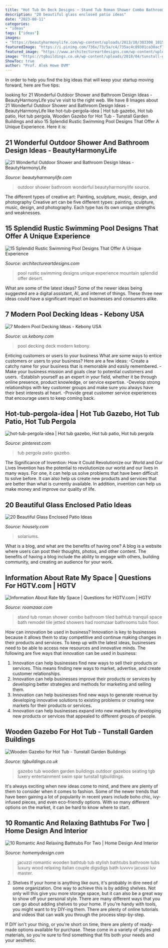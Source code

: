 ```yaml
---
title: "Hot Tub On Deck Designs ~ Stand Tub Roman Shower Combo Bathroom Tiled Bathtub Tranquil Space Bath Remodel Tile Jetted Showers Had Roomzaar Bathrooms Tubs Floor"
description: "20 beautiful glass enclosed patio ideas"
date: "2023-08-11"
categories:
- "ideas"
tags: ["ideas"]
images:
- "https://beautyharmonylife.com/wp-content/uploads/2013/10/303308_10150746246544603_613959602_11546830_246774238_n.jpg"
featuredImage: "https://i.pinimg.com/736x/73/5a/c4/735ac4c89301ca30acf7de5c1b9924f5--hot-tub-pergola-hot-tub-decks.jpg"
featured_image: "https://www.architectureartdesigns.com/wp-content/uploads/2015/02/15-Splendid-Rustic-Swimming-Pool-Designs-That-Offer-A-Unique-Experience-3-630x436.jpg"
image: "https://tgbuildings.co.uk/wp-content/uploads/2018/04/tunstall-garden-buildings-gazebo-8.jpg"
ShowToc: true
author: "Prof. Alek Howe DVM"
---
```



In order to help you find the big ideas that will keep your startup moving forward, here are five tips: 

	

		
looking for 21 Wonderful Outdoor Shower and Bathroom Design Ideas - BeautyHarmonyLife you've visit to the right web. We have 8 Images about 21 Wonderful Outdoor Shower and Bathroom Design Ideas - BeautyHarmonyLife like hot-tub-pergola-idea | Hot tub gazebo, Hot tub patio, Hot tub pergola, Wooden Gazebo for Hot Tub - Tunstall Garden Buildings and also 15 Splendid Rustic Swimming Pool Designs That Offer A Unique Experience. Here it is:
		
    
## 21 Wonderful Outdoor Shower And Bathroom Design Ideas - BeautyHarmonyLife

<img loading=lazy src="https://beautyharmonylife.com/wp-content/uploads/2013/10/303308_10150746246544603_613959602_11546830_246774238_n.jpg" onerror="this.onerror=null;this.src='https://tse2.mm.bing.net/th?id=OIP.Buz4JiDx_MFKXKyhPDbb5gHaJZ&amp;pid=15.1';" alt="21 Wonderful Outdoor Shower and Bathroom Design Ideas - BeautyHarmonyLife">

_Source: beautyharmonylife.com_

>outdoor shower bathroom wonderful beautyharmonylife source. 

	

The different types of creative art: Painting, sculpture, music, design, and photography
Creative art can be five different types: painting, sculpture, music, design, and photography. Each type has its own unique strengths and weaknesses.

    
## 15 Splendid Rustic Swimming Pool Designs That Offer A Unique Experience

<img loading=lazy src="https://www.architectureartdesigns.com/wp-content/uploads/2015/02/15-Splendid-Rustic-Swimming-Pool-Designs-That-Offer-A-Unique-Experience-3-630x436.jpg" onerror="this.onerror=null;this.src='https://tse2.mm.bing.net/th?id=OIP.QWMMuOOP4oR3qe8fDWWeWAHaFI&amp;pid=15.1';" alt="15 Splendid Rustic Swimming Pool Designs That Offer A Unique Experience">

_Source: architectureartdesigns.com_

>pool rustic swimming designs unique experience mountain splendid offer desert. 

	

What are some of the latest ideas?
Some of the newer ideas being suggested are a digital assistant, AI, and internet of things. These three new ideas could have a significant impact on businesses and consumers alike.

    
## 7 Modern Pool Decking Ideas - Kebony USA

<img loading=lazy src="https://us.kebony.com/wp-content/uploads/2020/02/zilker1-scaled.jpg" onerror="this.onerror=null;this.src='https://tse1.mm.bing.net/th?id=OIP.PfB-a3r9ja7EZ9_JPl-BZgHaEK&amp;pid=15.1';" alt="7 Modern Pool Decking Ideas - Kebony USA">

_Source: us.kebony.com_

>pool decking deck modern kebony. 

	

Enticing customers or users to your business
What are some ways to entice customers or users to your business? Here are a few ideas: 
-Create a catchy name for your business that is memorable and easily remembered.
-Make your business mission and goals clear to potential customers and users. 
-Establish yourself as an expert in your field, whether it be through online presence, product knowledge, or service expertise. 
-Develop strong relationships with key customer groups and make sure you always have their best interests at heart. 
-Provide great customer service experiences that encourage users to keep coming back.

    
## Hot-tub-pergola-idea | Hot Tub Gazebo, Hot Tub Patio, Hot Tub Pergola

<img loading=lazy src="https://i.pinimg.com/736x/73/5a/c4/735ac4c89301ca30acf7de5c1b9924f5--hot-tub-pergola-hot-tub-decks.jpg" onerror="this.onerror=null;this.src='https://tse4.mm.bing.net/th?id=OIP.VnZt0HoJzuk8wF5oWZ_wBwHaFu&amp;pid=15.1';" alt="hot-tub-pergola-idea | Hot tub gazebo, Hot tub patio, Hot tub pergola">

_Source: pinterest.com_

>tub pergola patio gazebo. 

	

The Significance of Invention: How it Could Revolutionize our World and Our Lives
Invention has the potential to revolutionize our world and our lives in many ways. For one, it can help us solve problems that have been difficult to solve before. It can also help us create new products and services that are better than what is currently available. In addition, invention can help us make money and improve our quality of life.

    
## 20 Beautiful Glass Enclosed Patio Ideas

<img loading=lazy src="https://housely.com/wp-content/uploads/2016/02/solariums.jpg" onerror="this.onerror=null;this.src='https://tse4.mm.bing.net/th?id=OIP.qrD8abGaPCGJy4REnLNTUgHaEI&amp;pid=15.1';" alt="20 Beautiful Glass Enclosed Patio Ideas">

_Source: housely.com_

>solariums. 

	

What is a blog, and what are the benefits of having one?
A blog is a website where users can post their thoughts, photos, and other content. The benefits of having a blog include the ability to engage with others, building community, and creating an audience for your work.

    
## Information About Rate My Space | Questions For HGTV.com | HGTV

<img loading=lazy src="http://img.sndimg.com/hgtv/image/upload/h_452,w_602,c_limit,q_92/v1/pickle_media1/media/HGTV/090720/Photo_Video_137477134_orig.jpg" onerror="this.onerror=null;this.src='https://tse2.mm.bing.net/th?id=OIP.J5siPXshxFaALCTt_aiTgwHaLD&amp;pid=15.1';" alt="Information About Rate My Space | Questions for HGTV.com | HGTV">

_Source: roomzaar.com_

>stand tub roman shower combo bathroom tiled bathtub tranquil space bath remodel tile jetted showers had roomzaar bathrooms tubs floor. 

	

How can innovation be used in business?
Innovation is key to businesses because it allows them to stay competitive and continue making changes in their products and services. To keep up with the latest ideas, businesses need to be able to access new resources and innovative minds. The following are five ways that innovation can be used in business: 
1. Innovation can help businesses find new ways to sell their products or services. This means finding new ways to market, advertise, and create customer relationships. 
2. Innovation can help businesses improve their products or services by developing better strategies and methods for marketing and selling them. 
3. Innovation can help businesses find new ways to generate revenue by developing innovative solutions to existing problems or creating new markets for their products or services. 
4. Innovation can help businesses expand into new markets by developing new products or services that appealed to different groups of people. 

    
## Wooden Gazebo For Hot Tub - Tunstall Garden Buildings

<img loading=lazy src="https://tgbuildings.co.uk/wp-content/uploads/2018/04/tunstall-garden-buildings-gazebo-8.jpg" onerror="this.onerror=null;this.src='https://tse3.mm.bing.net/th?id=OIP.SIb9RKG0pZ6Zrm3v0OgjYgHaFj&amp;pid=15.1';" alt="Wooden Gazebo for Hot Tub - Tunstall Garden Buildings">

_Source: tgbuildings.co.uk_

>gazebo tub wooden garden buildings outdoor gazebos seating tgb luxery entertainment swim spar tunstall tgbuildings. 

	

It's always exciting when new ideas come to mind, and there are plenty of them to consider when it comes to fashion. Some of the newer trends that have been gaining a lot of popularity in recent years include boho chic, ivy-infused pieces, and even eco-friendly options. With so many different options on the market, it can be hard to know where to start.

    
## 10 Romantic And Relaxing Bathtubs For Two | Home Design And Interior

<img loading=lazy src="http://homemydesign.com/wp-content/uploads/2016/11/luxury-italian-tubs-for-two.jpg" onerror="this.onerror=null;this.src='https://tse2.mm.bing.net/th?id=OIP.HCa-Sr7H8TP5WEp_9DJTXgHaLm&amp;pid=15.1';" alt="10 Romantic And Relaxing Bathtubs For Two | Home Design And Interior">

_Source: homemydesign.com_

>jacuzzi romantic wooden bathtub tub stylish bathtubs bathroom tubs luxury wood relaxing italian couple digsdigs bath luvvvv jacussi luv master. 

	

2. Shelves
If your home is anything like ours, it's probably in dire need of some organization. One way to achieve this is by adding shelves. Not only will this give you more storage space, but it can also be a great way to show off your personal style.
There are many different ways that you can go about adding shelves to your home. If you're handy with tools, you might want to try DIY-ing them. There are plenty of online tutorials and videos that can walk you through the process step-by-step.

If DIY isn't your thing, or you're short on time, there are plenty of ready-made options available for purchase. These come in a variety of styles and materials, so you're sure to find something that fits both your needs and your aesthetic.

